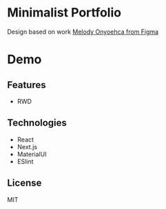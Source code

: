 # Minimalist Portfolio
Design based on work [Melody Onyoehca from Figma](https://www.figma.com/community/file/1060298479321271618/Portfolio-Ui-Design-Template)

# Demo


## Features
* RWD

## Technologies
* React
* Next.js
* MaterialUI
* ESlint

## License
MIT